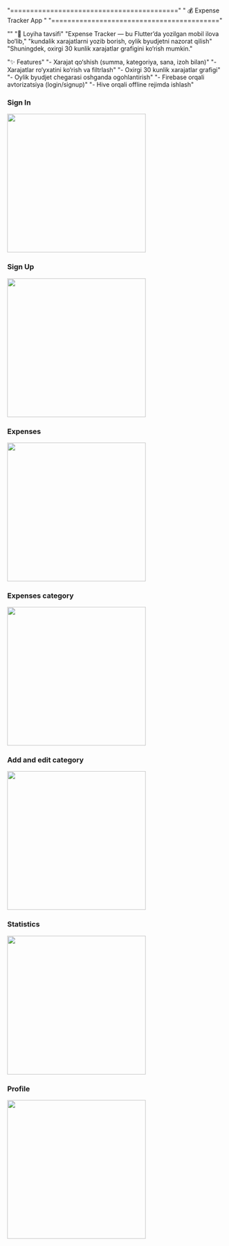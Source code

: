 
"=========================================="
 "         💰 Expense Tracker App           "
 "=========================================="

 ""
 "📌 Loyiha tavsifi"
 "Expense Tracker — bu Flutter’da yozilgan mobil ilova bo‘lib,"
 "kundalik xarajatlarni yozib borish, oylik byudjetni nazorat qilish"
 "Shuningdek, oxirgi 30 kunlik xarajatlar grafigini ko‘rish mumkin."


 "✨ Features"
 "- Xarajat qo‘shish (summa, kategoriya, sana, izoh bilan)"
 "- Xarajatlar ro‘yxatini ko‘rish va filtrlash"
 "- Oxirgi 30 kunlik xarajatlar grafigi"
 "- Oylik byudjet chegarasi oshganda ogohlantirish"
 "- Firebase orqali avtorizatsiya (login/signup)"
 "- Hive orqali offline rejimda ishlash"

### Sign In
<img src="images/signin.png" width="320"/>

### Sign Up
<img src="images/signup.png" width="320"/>

### Expenses
<img src="images/expenses.png" width="320"/>

### Expenses category
<img src="images/categoryexpenses.png" width="320"/>

### Add and edit category
<img src="images/addandeditexpenses.png" width="320"/>

### Statistics
<img src="images/statistics.png" width="320"/>

### Profile
<img src="images/profile.png" width="320"/>



